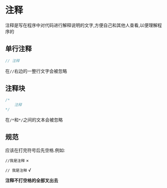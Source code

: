 # 注释

注释是写在程序中对代码进行解释说明的文字,方便自己和其他人查看,以便理解程序的

## 单行注释

```js
// 注释
```

在`//`右边的一整行文字会被忽略

## 注释块

```js
/*
    注释
*/
```

在`/*`和`*/`之间的文本会被忽略

## 规范

应该在打完符号后先空格.例如:

`//我是注释` ×

`// 我是注释` √

**注释不打空格的全部叉出去**
